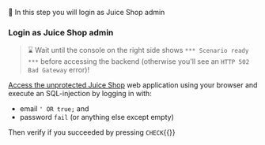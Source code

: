 <!--
SPDX-FileCopyrightText: 2025 United Security Providers AG, Switzerland

SPDX-License-Identifier: GPL-3.0-only
-->

&#127919; In this step you will login as Juice Shop admin

### Login as Juice Shop admin

> &#8987; Wait until the console on the right side shows `*** Scenario ready ***` before accessing the backend (otherwise you'll see an `HTTP 502 Bad Gateway` error)!

[Access the unprotected Juice Shop]({{TRAFFIC_HOST1_8080}}/#/login) web application using your browser and execute an SQL-injection by logging in with:

* email `' OR true;` and
* password `fail` (or anything else except empty)

Then verify if you succeeded by pressing `CHECK`{{}}
